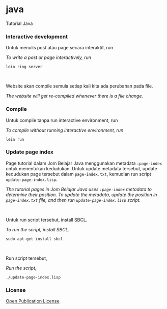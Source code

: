 # java

Tutorial Java

### Interactive development

Untuk menulis post atau page secara interaktif, run

_To write a post or page interactively, run_

```
lein ring server
```

<br>

Website akan compile semula setiap kali kita ada perubahan pada file.

_The website will get re-compiled whenever there is a file change._

### Compile

Untuk compile tanpa run interactive environment, run

_To compile without running interactive environment, run_

```
lein run
```

### Update page index

Page tutorial dalam Jom Belajar Java menggunakan metadata `:page-index`
untuk menentukan kedudukan. Untuk update metadata tersebut, update
kedudukan page tersebut dalam `page-index.txt`, kemudian run script
`update-page-index.lisp`.

_The tutorial pages in Jom Belajar Java uses `:page-index` metadata to
determine their position. To update the metadata, update the position
in `page-index.txt` file, and then run `update-page-index.lisp` script._

<br>

Untuk run script tersebut, install SBCL.

_To run the script, install SBCL._

```
sudo apt-get install sbcl
```

<br>

Run script tersebut,

_Run the script,_

```
./update-page-index.lisp
```

### License

[Open Publication License](https://www.opencontent.org/openpub/)
